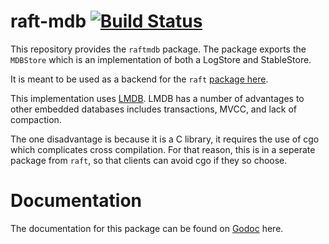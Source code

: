 raft-mdb  [![Build Status](https://travis-ci.org/hashicorp/raft-mdb.png)](https://travis-ci.org/hashicorp/raft-mdb)
========

This repository provides the `raftmdb` package. The package exports the
`MDBStore` which is an implementation of both a LogStore and StableStore.

It is meant to be used as a backend for the `raft` [package here](github.com/hashicorp/raft).

This implementation uses [LMDB](http://symas.com/mdb/). LMDB has a number
of advantages to other embedded databases includes transactions, MVCC,
and lack of compaction.

The one disadvantage is because it is a C library, it requires the use
of cgo which complicates cross compilation. For that reason, this is
in a seperate package from `raft`, so that clients can avoid cgo if
they so choose.

Documentation
==============

The documentation for this package can be found on [Godoc](http://godoc.org/github.com/hashicorp/raft-mdb) here.

